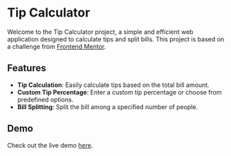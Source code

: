 # Tip Calculator

Welcome to the Tip Calculator project, a simple and efficient web application designed to calculate tips and split bills. This project is based on a challenge from [Frontend Mentor](https://www.frontendmentor.io).

## Features

- **Tip Calculation**: Easily calculate tips based on the total bill amount.
- **Custom Tip Percentage**: Enter a custom tip percentage or choose from predefined options.
- **Bill Splitting**: Split the bill among a specified number of people.

## Demo

Check out the live demo [here](#).
